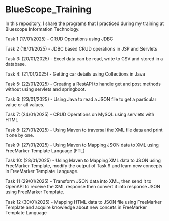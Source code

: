 # BlueScope_Training
In this repository, I share the programs that I practiced during my training at Bluescope Information Technology.

Task 1 (17/01/2025) - CRUD Operations using JDBC

Task 2 (18/01/2025) - JDBC based CRUD operations in JSP and Servlets

Task 3: (20/01/2025) - Excel data can be read, write to CSV and stored in a database.

Task 4: (21/01/2025) - Getting car details using Collections in Java

Task 5: (22/01/2025) - Creating a RestAPI to handle get and post methods without using servlets and springboot.

Task 6: (23/01/2025) - Using Java to read a JSON file to get a particular value or all values.

Task 7: (24/01/2025) - CRUD Operations on MySQL using servlets with HTML

Task 8: (27/01/2025) - Using Maven to traversal the XML file data and print it one by one.

Task 9: (27/01/2025) - Using Maven to Mapping JSON data to XML using FreeMarker Template Language (FTL)

Task 10: (28/01/2025) - Using Maven to Mapping XML data to JSON using FreeMarker Template, modify the output of Task 9 and learn new concepts in FreeMarker Template Language.

Task 11 (29/01/2025) - Transform JSON data into XML, then send it to OpenAPI to receive the XML response then convert it into response JSON using FreeMarker Template.

Task 12 (30/01/2025) - Mapping HTML data to JSON file using FreeMarker Template and acquire knowledge about new concets in FreeMarker Template Language